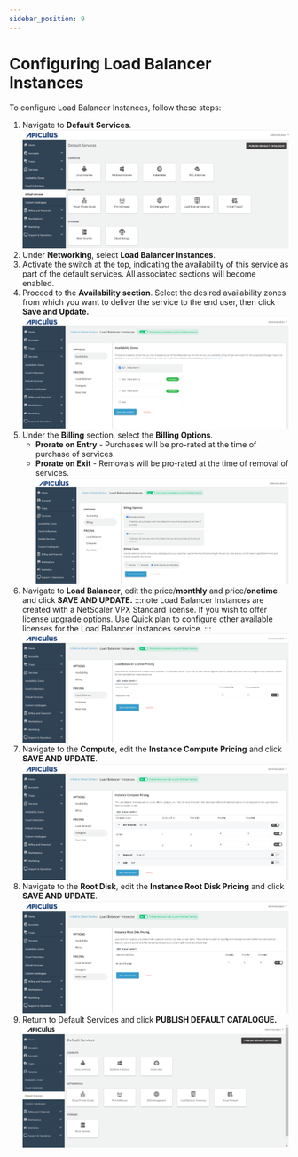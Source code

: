 ```yaml
---
sidebar_position: 9
---
```

# Configuring Load Balancer Instances

To configure Load Balancer Instances, follow these steps:

1. Navigate to **Default Services**.   
   ![Configuring Linux Instances](img/DefaultServices.png)
2. Under **Networking**, select **Load Balancer Instances**.
3. Activate the switch at the top, indicating the availability of this service as part of the default services. All associated sections will become enabled.
4. Proceed to the **Availability section**. Select the desired availability zones from which you want to deliver the service to the end user, then click **Save and Update.**   
	![Available](img/LoadBalancer1.png)
5. Under the **Billing** section, select the **Billing Options**.
   - **Prorate on Entry** - Purchases will be pro-rated at the time of purchase of services.
   - **Prorate on Exit** - Removals will be pro-rated at the time of removal of services.
   ![Billing](img/LoadBalancer2.png)
 1. Navigate to **Load Balancer**, edit the price/**monthly** and price/**onetime** and click **SAVE AND UPDATE.**
    :::note
    Load Balancer Instances are created with a NetScaler VPX Standard license. If you wish to offer license upgrade options. Use Quick plan to configure other available licenses for the Load Balancer Instances service.
    :::
	![Load Balancer](img/LoadBalancer3.png)
2. Navigate to the **Compute**, edit the **Instance Compute Pricing** and click **SAVE AND UPDATE**.
	 ![Compute](img/LoadBalancer4.png)
3. Navigate to the **Root Disk**, edit the **Instance Root Disk Pricing** and click **SAVE AND UPDATE**.
	![Root Disk](img/LoadBalancer5.png)
4. Return to Default Services and click **PUBLISH DEFAULT CATALOGUE.**
	![Configuring IPv4 Addresses](img/ConfiguringIPv4Addresses5.png)




